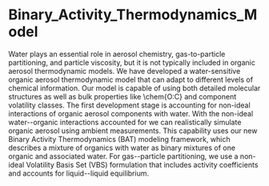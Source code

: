# Binary_Activity_Thermodynamics_Model
Water plays an essential role in aerosol chemistry, gas-to-particle partitioning, and particle viscosity, but it is not typically included in organic aerosol thermodynamic models.  We have developed a water-sensitive organic aerosol thermodynamic model that can adapt to different levels of chemical information. Our model is capable of using both detailed molecular structures as well as bulk properties like \chem{O:C} and component volatility classes. The first development stage is accounting for non-ideal interactions of organic aerosol components with water.  With the non-ideal water--organic interactions accounted for we can realistically simulate organic aerosol using ambient measurements. This capability uses our new Binary Activity Thermodynamics (BAT) modeling framework, which describes a mixture of organics with water as binary mixtures of one organic and associated water. For gas--particle partitioning, we use a non-ideal Volatility Basis Set (VBS) formulation that includes activity coefficients and accounts for liquid--liquid equilibrium. 
